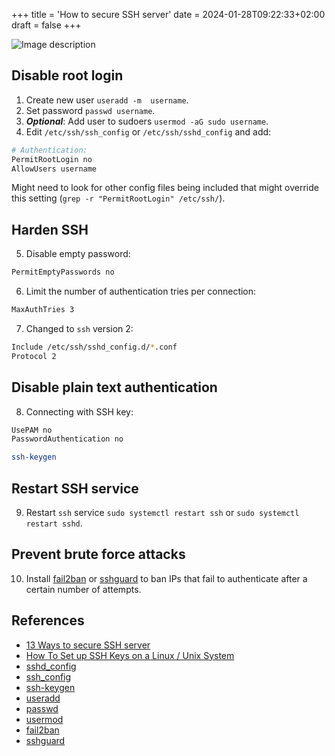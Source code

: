 +++
title = 'How to secure SSH server'
date = 2024-01-28T09:22:33+02:00
draft = false
+++

![Image description](https://dev-to-uploads.s3.amazonaws.com/uploads/articles/9k9yke2eba2qgkks7w46.jpg)

## Disable root login

1. Create new user `useradd -m  username`.
2. Set password `passwd username`.
3. **_Optional_**: Add user to sudoers `usermod -aG sudo username`.
4. Edit `/etc/ssh/ssh_config` or `/etc/ssh/sshd_config` and add:

```bash
# Authentication:
PermitRootLogin no
AllowUsers username
```

Might need to look for other config files being included that might override this
setting (`grep -r "PermitRootLogin" /etc/ssh/`).

## Harden SSH

5. Disable empty password:

```bash
PermitEmptyPasswords no
```

6. Limit the number of authentication tries per connection:

```bash
MaxAuthTries 3
```

7. Changed to `ssh` version 2:

```bash
Include /etc/ssh/sshd_config.d/*.conf
Protocol 2
```

## Disable plain text authentication

8. Connecting with SSH key:

```bash
UsePAM no
PasswordAuthentication no
```

```bash
ssh-keygen 
```

## Restart SSH service

9. Restart `ssh` service `sudo systemctl restart ssh` or `sudo systemctl restart sshd`.

## Prevent brute force attacks

10. Install [fail2ban](https://github.com/fail2ban/fail2ban) or [sshguard](https://www.sshguard.net/) to ban IPs that
    fail to authenticate after a certain number of attempts.

## References

* [13 Ways to secure SSH server](https://www.makeuseof.com/improve-your-linux-server-security-with-these-hardening-steps/)
* [How To Set up SSH Keys on a Linux / Unix System](https://www.cyberciti.biz/faq/how-to-set-up-ssh-keys-on-linux-unix/)
* [sshd_config](https://linux.die.net/man/5/sshd_config)
* [ssh_config](https://linux.die.net/man/5/ssh_config)
* [ssh-keygen](https://linux.die.net/man/1/ssh-keygen)
* [useradd](https://linux.die.net/man/8/useradd)
* [passwd](https://linux.die.net/man/1/passwd)
* [usermod](https://linux.die.net/man/8/usermod)
* [fail2ban](https://github.com/fail2ban/fail2ban)
* [sshguard](https://www.sshguard.net/)